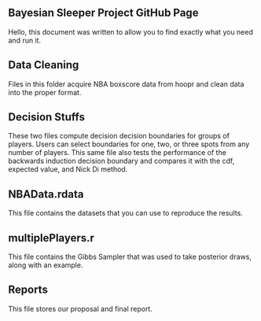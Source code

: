 ## Bayesian Sleeper Project GitHub Page

Hello, this document was written to allow you to find exactly what you need and run it. 

## Data Cleaning

Files in this folder acquire NBA boxscore data from hoopr and clean data into the proper format.

## Decision Stuffs

These two files compute decision decision boundaries for groups of players.
Users can select boundaries for one, two, or three spots from any number of players.
This same file also tests the performance of the backwards induction decision boundary and
compares it with the cdf, expected value, and Nick Di method.

## NBAData.rdata

This file contains the datasets that you can use to reproduce the results. 

## multiplePlayers.r

This file contains the Gibbs Sampler that was used to take posterior draws, along with an example.

## Reports

This file stores our proposal and final report.

